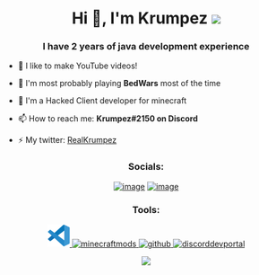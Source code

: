 <h1 align="center">Hi 👋, I'm Krumpez <img height="40" src="https://emoji.gg/assets/emoji/7089-jeb.gif"></h1>
<h3 align="center">I have 2 years of java development experience</h3>

- 🔭 I like to make YouTube videos!

- 🌱 I'm most probably playing **BedWars** most of the time

- 👯 I'm a Hacked Client developer for minecraft</a>

- 📫 How to reach me: **Krumpez#2150 on Discord**

- ⚡ My twitter: <a href="https://twitter.com/RealKrumpez">RealKrumpez</a>

<h3 align="center">Socials:</h3>
<div align="center">

[![image](https://img.shields.io/badge/YouTube-ff0000?style=for-the-badge&logo=YouTube&logoColor=white)](https://www.youtube.com/c/Krumpez)
[![image](https://img.shields.io/badge/Twitter-1DA1F2?style=for-the-badge&logo=Twitter&logoColor=white)](https://twitter.com/RealKrumpez)
  
</div>

<h3 align="center">Tools:</h3>

<p align="center"> 
  <a href="https://code.visualstudio.com" target="_blank"> 
    <img src="https://raw.githubusercontent.com/devicons/devicon/00f02ef57fb7601fd1ddcc2fe6fe670fef3ae3e4/icons/vscode/vscode-original.svg" alt="vscode" width="40" height="40"/> 
  </a> 
  <a href="https://mcreator.net" target="_blank"> 
    <img src="https://lutris.net/media/games/icons/minecraft-launcher_5zwVHLz.png" alt="minecraftmods" width="40" height="40"/> 
  </a>  
  <a href="https://github.com" target="_blank"> 
    <img src="https://pngimg.com/uploads/github/github_PNG40.png" alt="github" width="45" height="45"/> 
  </a> 
  <a href="https://discord.dev" target="_blank"> 
    <img src="https://logodownload.org/wp-content/uploads/2017/11/discord-logo-4-1.png" alt="discorddevportal" width="40" height="40"/> 
  </a> 

<p align= "center">
  <img height= "150" src="https://github-readme-stats.vercel.app/api?username=techpointdev&show_icons=true&theme=tokyonight" />
</p>

